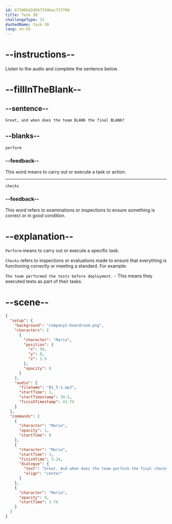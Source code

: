 ```yaml
---
id: 67506bd2d567359bac72f760
title: Task 30
challengeType: 22
dashedName: task-30
lang: en-US
---
```

<!-- (Audio) Maria: Great, and when does the team perform the final checks? -->

# --instructions--

Listen to the audio and complete the sentence below.

# --fillInTheBlank--

## --sentence--

`Great, and when does the team BLANK the final BLANK?`

## --blanks--

`perform`

### --feedback--

This word means to carry out or execute a task or action.

---

`checks`

### --feedback--

This word refers to examinations or inspections to ensure something is correct or in good condition.

# --explanation--

`Perform` means to carry out or execute a specific task. 

`Checks` refers to inspections or evaluations made to ensure that everything is functioning correctly or meeting a standard. For example:

`The team performed the tests before deployment.` - This means they executed tests as part of their tasks.

# --scene--

```json
{
  "setup": {
    "background": "company2-boardroom.png",
    "characters": [
      {
        "character": "Maria",
        "position": {
          "x": 50,
          "y": 0,
          "z": 1.5
        },
        "opacity": 0
      }
    ],
    "audio": {
      "filename": "B1_5-1.mp3",
      "startTime": 1,
      "startTimestamp": 39.5,
      "finishTimestamp": 41.74
    }
  },
  "commands": [
    {
      "character": "Maria",
      "opacity": 1,
      "startTime": 0
    },
    {
      "character": "Maria",
      "startTime": 1,
      "finishTime": 3.24,
      "dialogue": {
        "text": "Great. And when does the team perform the final checks?",
        "align": "center"
      }
    },
    {
      "character": "Maria",
      "opacity": 0,
      "startTime": 3.74
    }
  ]
}
```
